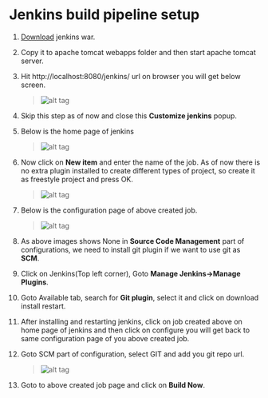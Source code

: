 # Jenkins build pipeline setup

1. [Download](https://jenkins.io/) jenkins war.
2. Copy it to apache tomcat webapps folder and then start apache tomcat server.
3. Hit http://localhost:8080/jenkins/ url on browser you will get below screen.

    > ![alt tag](https://cloud.githubusercontent.com/assets/8745622/23674782/173006d8-039d-11e7-8ff9-8ea9c3de21f6.png)

4. Skip this step as of now and close this **Customize jenkins** popup.
5. Below is the home page of jenkins

    > ![alt tag](https://cloud.githubusercontent.com/assets/8745622/23675167/77cbe574-039e-11e7-98ad-b9eac390d386.png)

6. Now click on **New item** and enter the name of the job. As of now there is no extra plugin installed to create different types of project, so create it as freestyle project and press OK.

    > ![alt tag](https://cloud.githubusercontent.com/assets/8745622/23675422/4e477ba4-039f-11e7-8e8e-57239b9b31f1.png)

7. Below is the configuration page of above created job.

    > ![alt tag](https://cloud.githubusercontent.com/assets/8745622/23675656/07485b1e-03a0-11e7-87b4-dc4afdeaf434.png)

8. As above images shows None in **Source Code Management** part of configurations, we need to install git plugin if we want to use git as **SCM**.
9. Click on Jenkins(Top left corner), Goto **Manage Jenkins->Manage Plugins**.
10. Goto Available tab, search for **Git plugin**, select it and click on download install restart.
11. After installing and restarting jenkins, click on job created above on home page of jenkins and then click on configure you will get back to same configuration page of you above created job.
12. Goto SCM part of configuration, select GIT and add you git repo url.

    > ![alt tag](https://cloud.githubusercontent.com/assets/8745622/23676677/740e0232-03a3-11e7-9b6a-eec2cd512fc3.png)

13. Goto to above created job page and click on **Build Now**.
